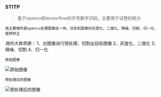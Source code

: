 ### STITP

> 基于opencv和tensorflow的手写数字识别，主要用于试卷的核分

`我主要做的是opencv处理图像这一块，涉及到图像的灰度化、二值化、降噪、切割、归一化、旋转矫正`

*我的大致思路：*
1、对图像进行预处理，切割出目标图像
2、灰度化、二值化
3、降噪、切割
4、归一化

`原始图像`

![原始图像](https://github.com/YLDarren/stitp/blob/master/%E6%B5%8B%E8%AF%95%E6%A0%B7%E6%9C%AC/%E6%A0%B7%E6%9C%AC/p5.png)

`预处理后的图像`

![预处理后的图像](https://github.com/YLDarren/stitp/blob/master/%E6%B5%8B%E8%AF%95%E6%A0%B7%E6%9C%AC/%E6%A0%B7%E6%9C%AC/1.png)
